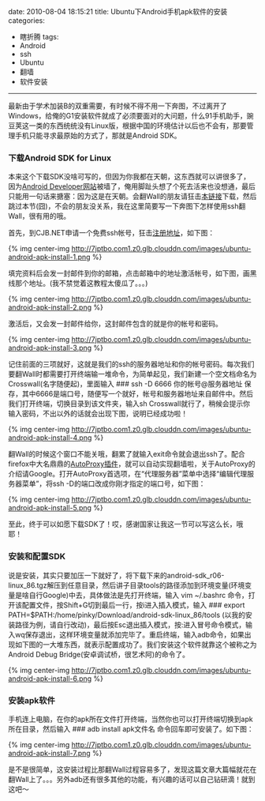 date: 2010-08-04 18:15:21
title: Ubuntu下Android手机apk软件的安装
categories:
- 瞎折腾
tags:
- Android
- ssh
- Ubuntu
- 翻墙
- 软件安装
---

最新由于学术加装B的双重需要，有时候不得不用一下奔图，不过离开了Windows，给俺的G1安装软件就成了必须要面对的大问题，什么91手机助手，豌豆荚这一类的东西统统没有Linux版，根据中国的环境估计以后也不会有，那要管理手机只能寻求最原始的方式了，那就是Android SDK。

### 下载Android SDK for Linux

本来这个下载SDK没啥可写的，但因为你我都在天朝，这东西就可以讲很多了，因为[Android Developer网站](http://developer.android.com/index.html)被墙了，俺用脚趾头想了个死去活来也没想通，最后只能用一句话来搪塞：因为这是在天朝。会翻Wall的朋友请狂击[本链接](http://dl.google.com/android/android-sdk_r06-linux_86.tgz)下载，然后跳过本节(囧)，不会的朋友没关系，我在这里简要写一下奔图下怎样使用ssh翻Wall，很有用的哦。

首先，到CJB.NET申请一个免费ssh帐号，狂击[注册地址](http://www.cjb.net/cgi-bin/shell.cgi?action=signup)，如下图：


{% img center-img http://7jptbo.com1.z0.glb.clouddn.com/images/ubuntu-android-apk-install-1.png %}

<!--more-->

填完资料后会发一封邮件到你的邮箱，点击邮箱中的地址激活帐号，如下图，画黑线那个地址。(我不禁觉着这教程太傻瓜了。。。)


{% img center-img http://7jptbo.com1.z0.glb.clouddn.com/images/ubuntu-android-apk-install-2.png %}


激活后，又会发一封邮件给你，这封邮件包含的就是你的帐号和密码。


{% img center-img http://7jptbo.com1.z0.glb.clouddn.com/images/ubuntu-android-apk-install-3.png %}


记住前面的三项就好，这就是我们的ssh的服务器地址和你的帐号密码。每次我们要翻Wall时都需要打开终端输一堆命令，为简单起见，我们新建一个空文档命名为Crosswall(名字随便起)，里面输入 ### ssh -D 6666 你的帐号@服务器地址 保存，其中6666是端口号，随便写一个就好，帐号和服务器地址来自邮件中。然后我们打开终端，切换目录到该文件夹，输入sh Crosswall就行了，稍候会提示你输入密码，不出以外的话就会出现下图，说明已经成功啦！


{% img center-img http://7jptbo.com1.z0.glb.clouddn.com/images/ubuntu-android-apk-install-4.png %}


翻Wall的时候这个窗口不能关哦，翻累了就输入exit命令就会退出ssh了。配合firefox中大名鼎鼎的[AutoProxy插件](https://addons.mozilla.org/zh-CN/firefox/addon/11009/)，就可以自动实现翻墙啦，关于AutoProxy的介绍请Google。打开AutoProxy首选项，在“代理服务器”菜单中选择“编辑代理服务器菜单”，将ssh -D的端口改成你刚才指定的端口号，如下图：


{% img center-img http://7jptbo.com1.z0.glb.clouddn.com/images/ubuntu-android-apk-install-5.png %}


至此，终于可以如愿下载SDK了！哎，感谢国家让我这一节可以写这么长，哦耶！


### 安装和配置SDK

说是安装，其实只要加压一下就好了，将下载下来的android-sdk_r06-linux_86.tgz解压到任意目录，然后讲子目录tools的路径添加到环境变量(环境变量是啥自行Google)中去，具体做法是先打开终端，输入 vim ~/.bashrc 命令，打开该配置文件，按Shift+G切到最后一行，按i进入插入模式，输入 ### export PATH=$PATH:/home/pinky/Download/android-sdk-linux_86/tools (以我的安装路径为例，请自行改动)，最后按Esc退出插入模式，按:进入冒号命令模式，输入wq保存退出，这样环境变量就添加完毕了。重启终端，输入adb命令，如果出现如下图的一大堆东西，就表示配置成功了。我们安装这个软件就靠这个被称之为Android Debug Bridge(安卓调试桥，很艺术阿)的命令了。


{% img center-img http://7jptbo.com1.z0.glb.clouddn.com/images/ubuntu-android-apk-install-6.png %}


### 安装apk软件

手机连上电脑，在你的apk所在文件打开终端，当然你也可以打开终端切换到apk所在目录，然后输入 ### adb install apk文件名 命令回车即可安装了。如下图：

{% img center-img http://7jptbo.com1.z0.glb.clouddn.com/images/ubuntu-android-apk-install-7.png %}

是不是很简单，这安装过程比那翻Wall过程容易多了，发现这篇文章大篇幅就花在翻Wall上了。。。另外adb还有很多其他的功能，有兴趣的话可以自己钻研滴！就到这吧～
